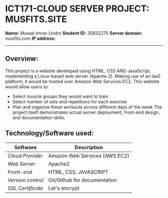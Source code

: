 # ICT171-CLOUD SERVER PROJECT: MUSFITS.SITE
**Name:** Musab Imran Undre
**Student ID:** 35832275
**Server domain:** musfits.com
**IP address:** 

----- 

## Overview:
This project is a website developed using HTML, CSS AND JavaScript, implementing a Linux-based web server (Apache 2).
Making use of an IaaS platform, it would be hosted over Amazon Web Services EC2.
This website would allow users to:
- Select muscle groups they would want to train
- Select number of sets and repetitions for each exercise
- Plan and organize these workouts across different days of the week
The project itself demonstrates actual server deployment, front-end design, and documentation skills.

## Technology/Software used:
| Software | Description |
| -------- | ----------- |
| *Cloud Provider*| Amazon Web Services (AWS EC2) |
| *Web Server* | Apache2 |
| *Front-end* | HTML, CSS, JAVASCRIPT |
| *Version control* | Git/Github for documentation |
| *SSL Certificate* | Let's encrypt |





